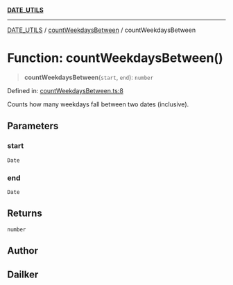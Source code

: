 [**DATE_UTILS**](../../README.md)

***

[DATE_UTILS](../../README.md) / [countWeekdaysBetween](../README.md) / countWeekdaysBetween

# Function: countWeekdaysBetween()

> **countWeekdaysBetween**(`start`, `end`): `number`

Defined in: [countWeekdaysBetween.ts:8](https://github.com/dailker/everyutil/blob/f33ff2a1c373a0e08c438de945fcd1ee70900b4c/src/date/countWeekdaysBetween.ts#L8)

Counts how many weekdays fall between two dates (inclusive).

## Parameters

### start

`Date`

### end

`Date`

## Returns

`number`

## Author

## Dailker
